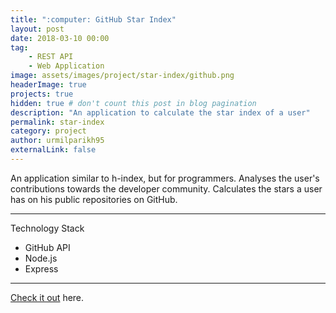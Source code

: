 ```yaml
---
title: ":computer: GitHub Star Index"
layout: post
date: 2018-03-10 00:00
tag: 
    - REST API
    - Web Application
image: assets/images/project/star-index/github.png
headerImage: true
projects: true
hidden: true # don't count this post in blog pagination
description: "An application to calculate the star index of a user"
permalink: star-index
category: project
author: urmilparikh95
externalLink: false
---
```

<!--center>
<img src="https://raw.githubusercontent.com/sergiokopplin/indigo/gh-pages/assets/screen-shot.png" width="100%;">
</center-->
An application similar to h-index, but for programmers. Analyses the user's contributions towards the developer community. Calculates the stars a user has on his public repositories on GitHub.

---

Technology Stack

- GitHub API
- Node.js
- Express

---

[Check it out](https://github.com/urmilparikh95/GitHub-Star-Index) here.
